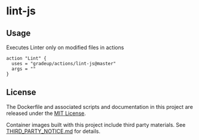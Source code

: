 # lint-js

## Usage

Executes Linter only on modified files in actions

```
action "Lint" {
  uses = "gradeup/actions/lint-js@master"
  args = ""
}
```

## License

The Dockerfile and associated scripts and documentation in this project are released under the [MIT License](LICENSE).

Container images built with this project include third party materials. See [THIRD_PARTY_NOTICE.md](THIRD_PARTY_NOTICE.md) for details.
